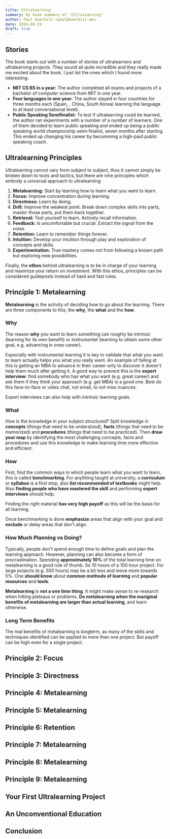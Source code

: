 ```yaml
---
title: Ultralearning
summary: My book summary of "Ultralearning"
author: Paul Koerbitz <paul@koerbitz.me>
date: 2019-09-29
draft: true
---
```


## Stories

The book starts out with a number of stories of ultralearners and ultralearning projects.
They sound all quite incredible and they really made me excited about the book. I just
list the ones which I found more interesting.

- **MIT CS BS in a year:** The author completed all exams and projects of a bachelor of
    computer science from MIT in one year.
- **Four languages in one year:** The author stayed in four countries for three months each
    (Spain, , China, South Korea) learning the language to at least conversational level).
- **Public Speaking Semifinalist:** To test if ultralearning could be learned, the author
    ran experiments with a number of a number of learners. One of them decided to learn
    public speaking and ended up being a public speaking world championship semi-finalist,
    seven months after starting. This ended up changing his career by becomming a high-paid
    public speaking coach.

## Ultralearning Principles

Ultralearning cannot vary from subject to subject, thus it cannot simply be broken
down to tools and tactics, but there are nine principles which embody a universal
approach to ultralearning:

1. **Metalearning:** Start by learning how to learn what you want to learn.
2. **Focus:** Improve concentration during learning.
3. **Directness:** Learn by doing.
4. **Drill:** Improve the weakest point. Break down complex skills into parts, master those parts, put them back together.
5. **Retrieval:** Test yourself to learn. Actively recall information.
6. **Feedback:** Is uncomfortable but crucial. Extract the signal from the noise.
7. **Retention:** Learn to remember things forever.
8. **Intuition:** Develop your intuition through play and exploration of concepts and skills.
9. **Experimentation:** True mastery comes not from following a known path but exploring new possibilities.

Finally, the **ethos** behind ultralearning is to be in charge of your learning
and maximize your return on investment. With this ethos, principles can be
considered guideposts instead of hard and fast rules.


## Principle 1: Metalearning

**Metalearning** is the activity of deciding how to go about the learning. There are
three components to this, the **why**, the **what** and the **how**.


### Why

The reason **why** you want to learn something can roughly be *intrinsic*
(learning for its own benefit) or *instrumental* (learning to obtain some
other goal, e.g. advancing in ones career).

Especially with instrumental learning it is key to validate that what you
want to learn actually helps you what you really want. An example of failing
at this is getting an MBA to advance in their career only to discover it
doesn't help them much after getting it. A good way to prevent this is the
**expert interview**: find somebody who has what you want (e.g. great career)
and ask them if they think your approach (e.g. get MBA) is a good one. Best
do this face-to-face or video chat, not email, to not miss nuances.

Expert interviews can also help with *intrinsic* learning goals.


### What

How is the knowledge in your subject structured? Split knowledge in
**concepts** (things that need to be understood), **facts** (things
that need to be memorized) and **procedures** (things that need to
be practiced). Then **draw your map** by identifying the most challenging
concepts, facts and procedures and use this knowledge to make learning
time more effective and efficient.


### How

First, find the common ways in which people learn what you want to learn,
this is called **benchmarking**. For anythiing taught at university, a
**curriculum** or **syllabus** is a first stop, also **list recommended of
textbooks** might help. Also **finding people who have mastered the skill**
and performing **expert interviews** should help.

Finding the right material **has very high payoff** as this will be the
basis for all learning.

Once benchmarking is done **emphasize** areas that align with your goal
and **exclude** or delay areas that don't align.


### How Much Planning vs Doing?

Typically, people don't spend enough time to define goals and plan the
learning approach. However, planning can also become a form of procrastination.
Spending **approximately 10%** of the total learning time on metalearning is
a good rule of thumb. So 10 hours of a 100 hour project. For large projects
(e.g. 500 hours) may be a bit less and move more towards 5%.
One **should know** about **common methods of learning** and **popular resources**
and **tools**.

**Metalearning** is **not a one time thing**. It might make sense to re-research
when hitting plateaus or problems. **Do metalearning when the mariginal
benefits of metalearning are larger than actual learning**, and learn otherwise.


### Long Term Benefits

The real benefits of metalearning is longterm, as many of the skills and
techniques identified can be applied to more than one project. But payoff
can be high even for a single project.


## Principle 2: Focus

## Principle 3: Directness

## Principle 4: Metalearning

## Principle 5: Metalearning

## Principle 6: Retention

## Principle 7: Metalearning

## Principle 8: Metalearning

## Principle 9: Metalearning

## Your First Ultralearning Project

## An Unconventional Education

## Conclusion


